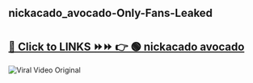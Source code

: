 
 ## nickacado_avocado-Only-Fans-Leaked

# <h2><a href="https://clipsfans.com/nickacado_avocado&ref=git">🔗 Click to LINKS ⏩⏩ 👉 🟢 nickacado avocado </a></h2>

<a href="https://clipsfans.com/nickacado_avocado&ref=git" rel="nofollow" data-target="animated-image.originalLink"><img src="https://i.ibb.co.com/xMMVF88/686577567.gif" alt="Viral Video Original" style="max-width: 100%; display: inline-block;" data-target="animated-image.originalImage"></a>
